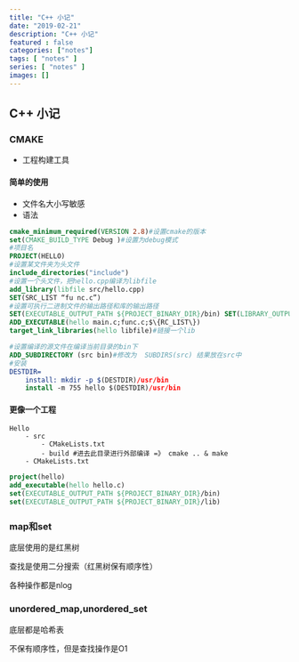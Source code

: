 ```yaml
---
title: "C++ 小记"
date: "2019-02-21"
description: "C++ 小记"
featured : false
categories: ["notes"]
tags: [ "notes" ]
series: [ "notes" ]
images: []
---
```


## C++ 小记


### CMAKE
- 工程构建工具

#### 简单的使用
- 文件名大小写敏感
- 语法
```cmake
cmake_minimum_required(VERSION 2.8)#设置cmake的版本
set(CMAKE_BUILD_TYPE Debug )#设置为debug模式
#项目名
PROJECT(HELLO)
#设置某文件夹为头文件
include_directories("include")
#设置一个头文件，把hello.cpp编译为libfile
add_library(libfile src/hello.cpp)
SET(SRC_LIST “fu nc.c”)
#设置可执行二进制文件的输出路径和库的输出路径
SET(EXECUTABLE_OUTPUT_PATH ${PROJECT_BINARY_DIR}/bin) SET(LIBRARY_OUTPUT_PATH ${PROJECT_BINARY_DIR}/lib)
ADD_EXECUTABLE(hello main.c;func.c;$\{RC_LIST\})
target_link_libraries(hello libfile)#链接一个lib

#设置编译的源文件在编译当前目录的bin下
ADD_SUBDIRECTORY (src bin)#修改为  SUBDIRS(src) 结果放在src中
#安装
DESTDIR= 
	install: mkdir -p $(DESTDIR)/usr/bin 
	install -m 755 hello $(DESTDIR)/usr/bin
```
#### 更像一个工程
```FILE BUILD
Hello
	- src
		- CMakeLists.txt
		- build #进去此目录进行外部编译 =》 cmake .. & make 
	- CMakeLists.txt
```
```CMAKE
project(hello)
add_executable(hello hello.c)
set(EXECUTABLE_OUTPUT_PATH ${PROJECT_BINARY_DIR}/bin)
set(EXECUTABLE_OUTPUT_PATH ${PROJECT_BINARY_DIR}/lib)
```

### map和set

底层使用的是红黑树

查找是使用二分搜索（红黑树保有顺序性）

各种操作都是nlog

### unordered_map,unordered_set

底层都是哈希表

不保有顺序性，但是查找操作是O1